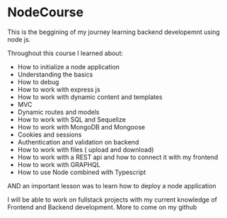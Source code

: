 # NodeCourse

This is the beggining of my journey learning backend developemnt using node js.

Throughout this course I learned about: 

- How to initialize a node application 
- Understanding the basics 
- How to debug
- How to work with express js 
- How to work with dynamic content and templates 
- MVC
- Dynamic routes and models 
- How to work with SQL and Sequelize
- How to work with MongoDB and Mongoose 
- Cookies and sessions
- Authentication and validation on backend
- How to work with files ( upload and download)
- How to work with a REST api and how to connect it with my frontend 
- How to work with GRAPHQL 
- How to use Node combined with Typescript 

AND an important lesson was to learn how to deploy a node application

I will be able to work on fullstack projects with my current knowledge of Frontend and Backend development. More to come on my github 
